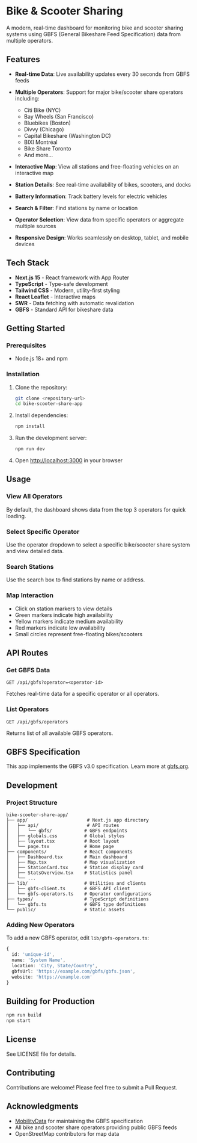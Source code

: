 # Bike & Scooter Sharing

A modern, real-time dashboard for monitoring bike and scooter sharing systems using GBFS (General Bikeshare Feed Specification) data from multiple operators.

## Features

- **Real-time Data**: Live availability updates every 30 seconds from GBFS feeds
- **Multiple Operators**: Support for major bike/scooter share operators including:
  - Citi Bike (NYC)
  - Bay Wheels (San Francisco)
  - Bluebikes (Boston)
  - Divvy (Chicago)
  - Capital Bikeshare (Washington DC)
  - BIXI Montréal
  - Bike Share Toronto
  - And more...

- **Interactive Map**: View all stations and free-floating vehicles on an interactive map
- **Station Details**: See real-time availability of bikes, scooters, and docks
- **Battery Information**: Track battery levels for electric vehicles
- **Search & Filter**: Find stations by name or location
- **Operator Selection**: View data from specific operators or aggregate multiple sources
- **Responsive Design**: Works seamlessly on desktop, tablet, and mobile devices

## Tech Stack

- **Next.js 15** - React framework with App Router
- **TypeScript** - Type-safe development
- **Tailwind CSS** - Modern, utility-first styling
- **React Leaflet** - Interactive maps
- **SWR** - Data fetching with automatic revalidation
- **GBFS** - Standard API for bikeshare data

## Getting Started

### Prerequisites

- Node.js 18+ and npm

### Installation

1. Clone the repository:
   ```bash
   git clone <repository-url>
   cd bike-scooter-share-app
   ```

2. Install dependencies:
   ```bash
   npm install
   ```

3. Run the development server:
   ```bash
   npm run dev
   ```

4. Open [http://localhost:3000](http://localhost:3000) in your browser

## Usage

### View All Operators
By default, the dashboard shows data from the top 3 operators for quick loading.

### Select Specific Operator
Use the operator dropdown to select a specific bike/scooter share system and view detailed data.

### Search Stations
Use the search box to find stations by name or address.

### Map Interaction
- Click on station markers to view details
- Green markers indicate high availability
- Yellow markers indicate medium availability
- Red markers indicate low availability
- Small circles represent free-floating bikes/scooters

## API Routes

### Get GBFS Data
```
GET /api/gbfs?operator=<operator-id>
```
Fetches real-time data for a specific operator or all operators.

### List Operators
```
GET /api/gbfs/operators
```
Returns list of all available GBFS operators.

## GBFS Specification

This app implements the GBFS v3.0 specification. Learn more at [gbfs.org](https://gbfs.org).

## Development

### Project Structure
```
bike-scooter-share-app/
├── app/                      # Next.js app directory
│   ├── api/                  # API routes
│   │   └── gbfs/            # GBFS endpoints
│   ├── globals.css          # Global styles
│   ├── layout.tsx           # Root layout
│   └── page.tsx             # Home page
├── components/              # React components
│   ├── Dashboard.tsx        # Main dashboard
│   ├── Map.tsx              # Map visualization
│   ├── StationCard.tsx      # Station display card
│   ├── StatsOverview.tsx    # Statistics panel
│   └── ...
├── lib/                     # Utilities and clients
│   ├── gbfs-client.ts       # GBFS API client
│   └── gbfs-operators.ts    # Operator configurations
├── types/                   # TypeScript definitions
│   └── gbfs.ts              # GBFS type definitions
└── public/                  # Static assets
```

### Adding New Operators

To add a new GBFS operator, edit `lib/gbfs-operators.ts`:

```typescript
{
  id: 'unique-id',
  name: 'System Name',
  location: 'City, State/Country',
  gbfsUrl: 'https://example.com/gbfs/gbfs.json',
  website: 'https://example.com'
}
```

## Building for Production

```bash
npm run build
npm start
```

## License

See LICENSE file for details.

## Contributing

Contributions are welcome! Please feel free to submit a Pull Request.

## Acknowledgments

- [MobilityData](https://mobilitydata.org) for maintaining the GBFS specification
- All bike and scooter share operators providing public GBFS feeds
- OpenStreetMap contributors for map data
